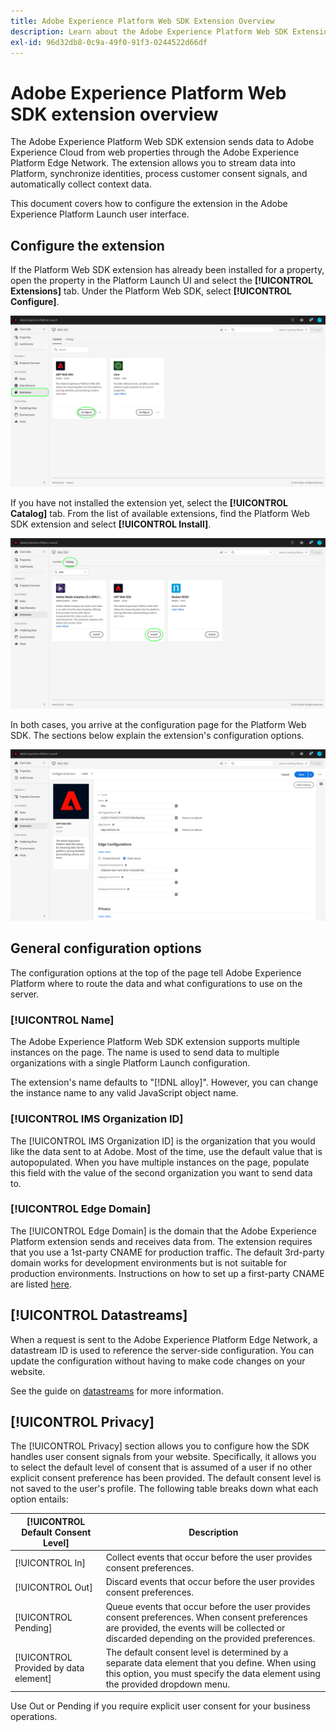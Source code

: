 ```yaml
---
title: Adobe Experience Platform Web SDK Extension Overview
description: Learn about the Adobe Experience Platform Web SDK Extension for Adobe Experience Platform Launch
exl-id: 96d32db8-0c9a-49f0-91f3-0244522d66df
---
```

# Adobe Experience Platform Web SDK extension overview

The Adobe Experience Platform Web SDK extension sends data to Adobe Experience Cloud from web properties through the Adobe Experience Platform Edge Network. The extension allows you to stream data into Platform, synchronize identities, process customer consent signals, and automatically collect context data.

This document covers how to configure the extension in the Adobe Experience Platform Launch user interface.

## Configure the extension

If the Platform Web SDK extension has already been installed for a property, open the property in the Platform Launch UI and select the **[!UICONTROL Extensions]** tab. Under the Platform Web SDK, select **[!UICONTROL Configure]**.

![](../images/extension/overview/configure.png)

If you have not installed the extension yet, select the **[!UICONTROL Catalog]** tab. From the list of available extensions, find the Platform Web SDK extension and select **[!UICONTROL Install]**.

![](../images/extension/overview/install.png)

In both cases, you arrive at the configuration page for the Platform Web SDK. The sections below explain the extension's configuration options.

![](../images/extension/overview/config-screen.png)

## General configuration options

The configuration options at the top of the page tell Adobe Experience Platform where to route the data and what configurations to use on the server.

### [!UICONTROL Name]

The Adobe Experience Platform Web SDK extension supports multiple instances on the page. The name is used to send data to multiple organizations with a single Platform Launch configuration.

The extension's name defaults to "[!DNL alloy]". However, you can change the instance name to any valid JavaScript object name.

### **[!UICONTROL IMS Organization ID]**

The [!UICONTROL IMS Organization ID] is the organization that you would like the data sent to at Adobe. Most of the time, use the default value that is autopopulated. When you have multiple instances on the page, populate this field with the value of the second organization you want to send data to.

### **[!UICONTROL Edge Domain]**

The [!UICONTROL Edge Domain] is the domain that the Adobe Experience Platform extension sends and receives data from. The extension requires that you use a 1st-party CNAME for production traffic. The default 3rd-party domain works for development environments but is not suitable for production environments. Instructions on how to set up a first-party CNAME are listed [here](https://docs.adobe.com/content/help/en/core-services/interface/ec-cookies/cookies-first-party.html).

## [!UICONTROL Datastreams]

When a request is sent to the Adobe Experience Platform Edge Network, a datastream ID is used to reference the server-side configuration. You can update the configuration without having to make code changes on your website.

See the guide on [datastreams](../fundamentals/datastreams.md) for more information.


## [!UICONTROL Privacy]

The [!UICONTROL Privacy] section allows you to configure how the SDK handles user consent signals from your website. Specifically, it allows you to select the default level of consent that is assumed of a user if no other explicit consent preference has been provided. The default consent level is not saved to the user's profile. The following table breaks down what each option entails:

| [!UICONTROL Default Consent Level] | Description |
| --- | --- |
| [!UICONTROL In] | Collect events that occur before the user provides consent preferences. |
| [!UICONTROL Out] | Discard events that occur before the user provides consent preferences. |
| [!UICONTROL Pending] | Queue events that occur before the user provides consent preferences. When consent preferences are provided, the events will be collected or discarded depending on the provided preferences. |
| [!UICONTROL Provided by data element] | The default consent level is determined by a separate data element that you define. When using this option, you must specify the data element using the provided dropdown menu. |

Use Out or Pending if you require explicit user consent for your business operations.
